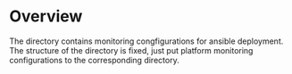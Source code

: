 # Overview
The directory contains monitoring congfigurations for ansible deployment.
The structure of the directory is fixed, just put platform monitoring configurations to the corresponding directory.